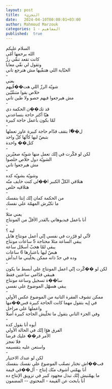 ```yaml
---
layout: post
title:  التجزيء
date:   2024-04-10T00:00:01+03:00
author: Mahmoud Marzouk
categories: 1 - المفاهيم
published:  true
---
```

السلام عليكم\
الله يرحمها أمّي\
كانت تقعد تنقّي رزّ\
وتقول لي نقّي معايا\
الحبّاية اللي هتنقّيها مش هترجع تاني\
-\
يعني\
شويّة الرزّ اللي هت��قّيهم\
خلاص بقوا متنقّيّين\
مش هيرجعوا فيهم حصو ولا طين تاني\
-\
قد تك��ن الحكمة دي\
هيّا أكتر حاجة بتساعدني\
لمّا بكون باعمل حاجة كبيرة\
-\
ل��ّا بتقف قدّام حاجة كبيرة عاوز تعملها\
بتبصّ ليها كأنّها كلّ واحد\
كتل�� واحدة\
-\
لكن لو فكّرت في إنّك تعمل منها شويّة صغيّرين\
الشويّة دول خلاص خلصوا\
مش هيرجعوا تاني\
-\
وشويّة بشويّة كده\
هتلاقي الكلّ الكبير ا��لي كنت خايف منّه\
هتلاقيه خلص\
-\
من الحكمة كمان إنّك إنتا بنفسك\
ما تكبّرش المهمّة علي نفسك\
-\
يعني مثلا\
أنا باعمل فيديوهاتي بالقدر الأقلّ من المونتاج\
-\
ليه ؟\
لأنّي لو قرّرت في نفسي إنّي أعمل مونتاج هايل\
يبقي الساعة مثلا محتاجة 5 ساعات مونتاج\
يبقي لمّا هحبّ أسجّل ساعة\
هبصّ ليها باعتبارها 6 ساعات\
وده في حدّ ذاته ممكن يخلّيني ما ابدأش\
-\
لكن لو ��كّرت إنّي اعمل المونتاج علي أبسط ما يكون\
هيبقي قدّامي ساعتين فقط\
سا��ة تسجيل وساعة مونتاج\
يبقي هسهّل الموضوع علي نفسي\
-\
ممكن تشوف الفقرة التانية من الموضوع عكس الأولي\
في إيه بتقول مهما كانت الحاجة كبيرة قس��مها\
واعملها علي مراحل\
وفي الجزء التاني بتقول ما تخلّيش الحاجة كبيرة أصلا\
-\
أيوه أنا بقول كده\
الفرق هوّا إنّك في الحالة الأولي\
الأمر فر�� عليك فرضا\
فلا تعجز\
واستعن عليه بتقسيمه\
-\
لكن لو عندك الاختيار\
فب��اش تختار تصعّب الموضوع علي نفسك بنفسك\
أنا يهمّني أشوف منّك إنتاج - أل��قي قيمة\
ما يهمّنيش إنّك تبذل مجهود كبير في تزويق الإنتاج ده\
أنا بابحث عن القيمة - المحتوي -- المضمون
